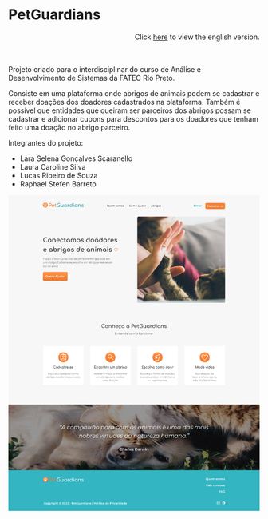 # PetGuardians

<div align="right">
  Click <a href="https://github.com/luc-ribeiro/PetGuardians/blob/main/README.md">here</a> to view the english version.
</div>

<br>
<br>

Projeto criado para o interdisciplinar do curso de Análise e Desenvolvimento de Sistemas da FATEC Rio Preto.

Consiste em uma plataforma onde abrigos de animais podem se cadastrar e receber doações dos doadores cadastrados na plataforma.
Também é possível que entidades que queiram ser parceiros dos abrigos possam se cadastrar e adicionar cupons para descontos para os doadores que tenham feito uma doação no abrigo parceiro.

Integrantes do projeto:

- Lara Selena Gonçalves Scaranello
- Laura Caroline Silva
- Lucas Ribeiro de Souza
- Raphael Stefen Barreto

![banner](https://github.com/luc-ribeiro/PetGuardians/blob/main/design/preview.png)
